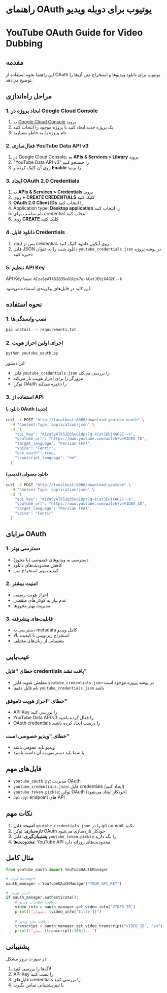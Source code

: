 # راهنمای OAuth یوتیوب برای دوبله ویدیو
# YouTube OAuth Guide for Video Dubbing

## مقدمه
این راهنما نحوه استفاده از OAuth یوتیوب برای دانلود ویدیوها و استخراج متن آن‌ها را توضیح می‌دهد.

## مراحل راه‌اندازی

### 1. ایجاد پروژه در Google Cloud Console

1. به [Google Cloud Console](https://console.cloud.google.com/) بروید
2. یک پروژه جدید ایجاد کنید یا پروژه موجود را انتخاب کنید
3. نام پروژه را به خاطر بسپارید

### 2. فعال‌سازی YouTube Data API v3

1. در Google Cloud Console، به **APIs & Services > Library** بروید
2. "YouTube Data API v3" را جستجو کنید
3. روی آن کلیک کرده و **Enable** را بزنید

### 3. ایجاد OAuth 2.0 Credentials

1. به **APIs & Services > Credentials** بروید
2. روی **+ CREATE CREDENTIALS** کلیک کنید
3. **OAuth 2.0 Client IDs** را انتخاب کنید
4. Application type: **Desktop application** را انتخاب کنید
5. نام مناسب برای credential انتخاب کنید
6. روی **CREATE** کلیک کنید

### 4. دانلود فایل Credentials

1. پس از ایجاد credential، روی آیکون دانلود کلیک کنید
2. فایل JSON دانلود شده را به عنوان `youtube_credentials.json` در پوشه پروژه ذخیره کنید

### 5. تنظیم API Key

API Key شما: `AIzaSyATk52Q35uG1Ups7q-kCatJEUjXAO2C--k`

این کلید در فایل‌های پیکربندی استفاده می‌شود.

## نحوه استفاده

### 1. نصب وابستگی‌ها

```bash
pip install -r requirements.txt
```

### 2. اجرای اولین احراز هویت

```bash
python youtube_oauth.py
```

این دستور:
- فایل `youtube_credentials.json` را بررسی می‌کند
- مرورگر را برای احراز هویت باز می‌کند
- توکن OAuth را ذخیره می‌کند

### 3. استفاده از API

#### دانلود با OAuth (جدید)

```bash
curl -X POST "http://localhost:8000/download-youtube-oauth" \
  -H "Content-Type: application/json" \
  -d '{
    "api_key": "AIzaSyATk52Q35uG1Ups7q-kCatJEUjXAO2C--k",
    "youtube_url": "https://www.youtube.com/watch?v=VIDEO_ID",
    "target_language": "Persian (FA)",
    "voice": "Fenrir",
    "use_oauth": true,
    "transcript_language": "en"
  }'
```

#### دانلود معمولی (قدیمی)

```bash
curl -X POST "http://localhost:8000/download-youtube" \
  -H "Content-Type: application/json" \
  -d '{
    "api_key": "AIzaSyATk52Q35uG1Ups7q-kCatJEUjXAO2C--k",
    "youtube_url": "https://www.youtube.com/watch?v=VIDEO_ID",
    "target_language": "Persian (FA)",
    "voice": "Fenrir"
  }'
```

## مزایای OAuth

### 1. دسترسی بهتر
- دسترسی به ویدیوهای خصوصی (با مجوز)
- کاهش محدودیت‌های دانلود
- کیفیت بهتر استخراج متن

### 2. امنیت بیشتر
- احراز هویت رسمی
- عدم نیاز به کوکی‌های منقضی
- مدیریت بهتر مجوزها

### 3. قابلیت‌های پیشرفته
- دسترسی به metadata کامل ویدیو
- استخراج زیرنویس با کیفیت بالا
- پشتیبانی از زبان‌های مختلف

## عیب‌یابی

### خطای "فایل credentials یافت نشد"
- مطمئن شوید فایل `youtube_credentials.json` در پوشه پروژه موجود است
- نام فایل دقیقاً `youtube_credentials.json` باشد

### خطای "احراز هویت ناموفق"
- API Key را بررسی کنید
- YouTube Data API v3 را فعال کرده باشید
- OAuth credentials را درست ایجاد کرده باشید

### خطای "ویدیو خصوصی است"
- ویدیو باید عمومی باشد
- یا شما باید دسترسی به آن داشته باشید

## فایل‌های مهم

- `youtube_oauth.py`: مدیریت OAuth
- `youtube_credentials.json`: فایل credentials (ایجاد کنید)
- `youtube_token.pickle`: توکن OAuth (خودکار ایجاد می‌شود)
- `api.py`: endpoint های API

## نکات مهم

1. **امنیت**: فایل `youtube_credentials.json` را در git commit نکنید
2. **تازه‌سازی**: توکن OAuth خودکار تازه‌سازی می‌شود
3. **پشتیبان‌گیری**: فایل `youtube_token.pickle` را نگه دارید
4. **محدودیت‌ها**: YouTube API محدودیت‌های روزانه دارد

## مثال کامل

```python
from youtube_oauth import YouTubeOAuthManager

# ایجاد manager
oauth_manager = YouTubeOAuthManager("YOUR_API_KEY")

# احراز هویت
if oauth_manager.authenticate():
    # دریافت اطلاعات ویدیو
    video_info = oauth_manager.get_video_info("VIDEO_ID")
    print(f"عنوان: {video_info['title']}")
    
    # دریافت متن ویدیو
    transcript = oauth_manager.get_video_transcript("VIDEO_ID", "en")
    print(f"متن: {transcript[:100]}...")
```

## پشتیبانی

در صورت بروز مشکل:
1. لاگ‌ها را بررسی کنید
2. API Key را تست کنید
3. فایل‌های credentials را بررسی کنید
4. با تیم پشتیبانی تماس بگیرید
